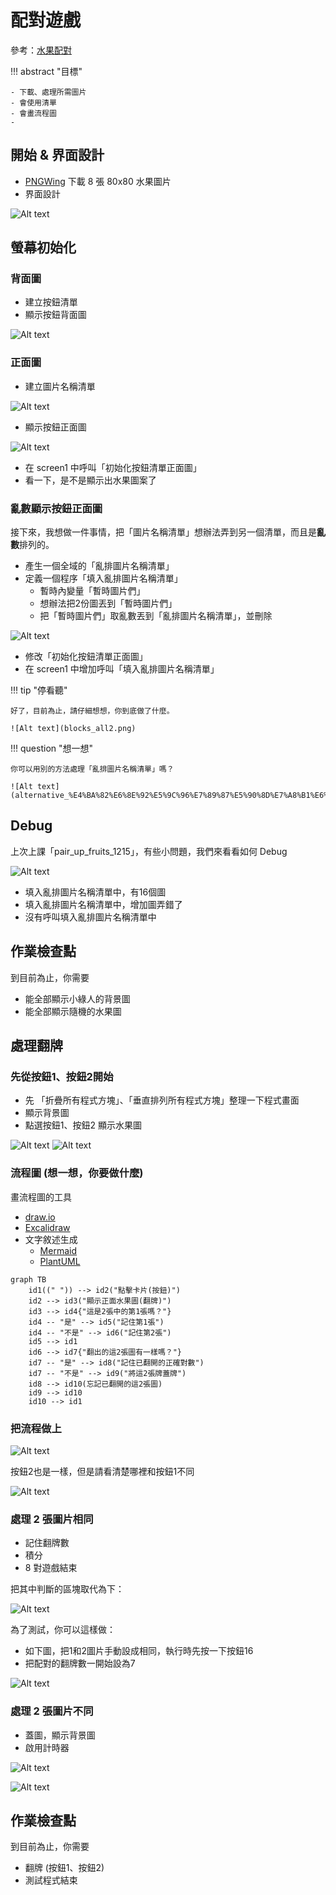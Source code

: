 # 配對遊戲

參考：[水果配對](https://book2.17coding.net/chapter1.html)



!!! abstract "目標"

    - 下載、處理所需圖片
    - 會使用清單
    - 會畫流程圖
    - 
## 開始 & 界面設計
- [PNGWing](https://www.pngwing.com/) 下載 8 張 80x80 水果圖片
- 界面設計
  
![Alt text](image1.png)


## 螢幕初始化

### 背面圖
- 建立按鈕清單
- 顯示按鈕背面圖

![Alt text](<blocks1.png>)

### 正面圖

- 建立圖片名稱清單

![Alt text](variable_%E5%9C%96%E7%89%87%E5%90%8D%E7%A8%B1%E6%B8%85%E5%96%AE.png)

- 顯示按鈕正面圖

![Alt text](function_%E5%88%9D%E5%A7%8B%E5%8C%96%E6%8C%89%E9%88%95%E6%B8%85%E5%96%AE%E6%AD%A3%E9%9D%A2%E5%9C%96.png)

- 在 screen1 中呼叫「初始化按鈕清單正面圖」
- 看一下，是不是顯示出水果圖案了

### 亂數顯示按鈕正面圖

接下來，我想做一件事情，把「圖片名稱清單」想辦法弄到另一個清單，而且是**亂數**排列的。

- 產生一個全域的「亂排圖片名稱清單」
- 定義一個程序「填入亂排圖片名稱清單」
    - 暫時內變量「暫時圖片們」
    - 想辦法把2份圖丟到「暫時圖片們」
    - 把「暫時圖片們」取亂數丟到「亂排圖片名稱清單」，並刪除

![Alt text](function_%E5%A1%AB%E5%85%A5%E4%BA%82%E6%8E%92%E5%9C%96%E7%89%87%E5%90%8D%E7%A8%B1%E6%B8%85%E5%96%AE.png)

- 修改「初始化按鈕清單正面圖」
- 在 screen1 中增加呼叫「填入亂排圖片名稱清單」


!!! tip "停看聽"

    好了，目前為止，請仔細想想，你到底做了什麼。

    ![Alt text](blocks_all2.png)


!!! question "想一想"

    你可以用別的方法處理「亂排圖片名稱清單」嗎？

    ![Alt text](alternative_%E4%BA%82%E6%8E%92%E5%9C%96%E7%89%87%E5%90%8D%E7%A8%B1%E6%B8%85%E5%96%AE.png)

## Debug

上次上課「pair_up_fruits_1215」，有些小問題，我們來看看如何 Debug

![Alt text](fruit_pair_up_1215.png)

- 填入亂排圖片名稱清單中，有16個圖
- 填入亂排圖片名稱清單中，增加圖弄錯了
- 沒有呼叫填入亂排圖片名稱清單中

## 作業檢查點

到目前為止，你需要

- 能全部顯示小綠人的背景圖
- 能全部顯示隨機的水果圖

## 處理翻牌

### 先從按鈕1、按鈕2開始

- 先 「折疊所有程式方塊」、「垂直排列所有程式方塊」整理一下程式畫面
- 顯示背景圖
- 點選按鈕1、按鈕2 顯示水果圖

![Alt text](1220_button1_1.png)
![Alt text](1220_button2_1.png)


### 流程圖 (想一想，你要做什麼)

畫流程圖的工具

- [draw.io](http://draw.io/)
- [Excalidraw](https://excalidraw.com/)
- 文字敘述生成
    - [Mermaid](https://mermaid.js.org/)
    - [PlantUML](https://plantuml.com/zh/)

``` mermaid
graph TB
    id1((" ")) --> id2("點擊卡片(按鈕)")
    id2 --> id3("顯示正面水果圖(翻牌)")
    id3 --> id4{"這是2張中的第1張嗎？"}
    id4 -- "是" --> id5("記住第1張")
    id4 -- "不是" --> id6("記住第2張")
    id5 --> id1
    id6 --> id7{"翻出的這2張圖有一樣嗎？"}
    id7 -- "是" --> id8("記住已翻開的正確對數")
    id7 -- "不是" --> id9("將這2張牌蓋牌")
    id8 --> id10(忘記已翻開的這2張圖)
    id9 --> id10
    id10 --> id1
```

### 把流程做上

![Alt text](1228_b1.png)

按鈕2也是一樣，但是請看清楚哪裡和按鈕1不同

![Alt text](1228_b2.png)

### 處理 2 張圖片相同

- 記住翻牌數
- 積分
- 8 對遊戲結束

把其中判斷的區塊取代為下：

![Alt text](1228_matched.png)

為了測試，你可以這樣做：

- 如下圖，把1和2圖片手動設成相同，執行時先按一下按鈕16
- 把配對的翻牌數一開始設為7

![Alt text](1228_b16.png)

### 處理 2 張圖片不同

- 蓋圖，顯示背景圖
- 啟用計時器

![Alt text](1228_b1_t.png)

![Alt text](1228_t.png)

## 作業檢查點

到目前為止，你需要

- 翻牌 (按鈕1、按鈕2)
- 測試程式結束